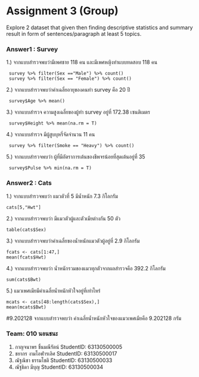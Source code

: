 # Assignment 3 (Group)
Explore 2 dataset that given then finding descriptive statistics and summary result in form of sentences/paragraph at least 5 topics.

### Answer1 : Survey

1.) จากแบบสำรวจพบว่ามีเพศชาย 118 คน และมีเพศหญิงทำแบบทดสอบ 118 คน
```{R}
 survey %>% filter(Sex =="Male") %>% count()
 survey %>% filter(Sex == "Female") %>% count()
```

2.) จากแบบสำรวจพบว่าค่าเฉลี่ยอายุของคนทำ survey คือ 20 ปี
```{R}
 survey$Age %>% mean()
```

3.) จากแบบสำรวจ ความสูงเฉลี่ยของผู้ทำ survey อยู่ที่ 172.38 เซนติเมตร
```{R}
 survey$Height %>% mean(na.rm = T)
```

4.) จากแบบสำรวจ มีผู้สูบบุหรี่จัดจำนวน 11 คน
```{R}
 survey %>% filter(Smoke == "Heavy") %>% count()
```

5.) จากแบบสำรวจพบว่า ผู้ที่มีอัตราการเต้นของชีพจรน้อยที่สุดเต้นอยู่ที่ 35
```{R}
 survey$Pulse %>% min(na.rm = T)
```

### Answer2 : Cats
1.) จากแบบสำรวจพบว่า แมวตัวที่ 5 มีน้ำหนัก 7.3 กิโลกรัม
```{R}
cats[5,"Hwt"]
```

2.) จากแบบสำรวจพบว่า มีแมวตัวผู้และตัวเมียต่างกัน 50 ตัว
```{R}
table(cats$Sex)
```

3.) จากแบบสำรวจพบว่าค่าเฉลี่ยของน้ำหนักแมวตัวผู้อยู่ที่ 2.9 กิโลกรัม
```{R}
fcats <- cats[1:47,]
mean(fcats$Hwt)
```

4.) จากแบบสำรวจพบว่า น้ำหนักรวมของแมวทุกตัวจากผลสำรวจคือ 392.2 กิโลกรัม
```{R}
sum(cats$Bwt)
```

5.) แมวเพศเมียมีค่าเฉลี่ยน้ำหนักหัวใจอยู่ที่เท่าไหร่
```{R}
mcats <- cats[48:length(cats$Sex),]
mean(mcats$Bwt)
```
#9.202128
จากแบบสำรวจพบว่า ค่าเฉลี่ยน้ำหนักหัวใจของแมวเพศเมียคือ 9.202128 กรัม

### Team: 010 นอนชนะ

1. กาญจนาพร   ชื่นมณีรัตน์     StudentID: 63130500005
2. ชยากร      งามโอฬารเลิศ   StudentID: 63130500017
3. ณัฐณิชา     ธรรมโชติ      StudentID: 63130500033
4. ณัฐธิดา      มีบุญ         StudentID: 63130500034
